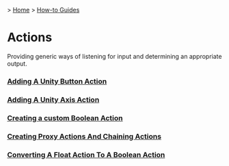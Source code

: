 &gt; [Home](../../../README.md) &gt; [How-to Guides](../README.md)

# Actions

Providing generic ways of listening for input and determining an appropriate output.

### [Adding A Unity Button Action](AddingAUnityButtonAction/README.md)
### [Adding A Unity Axis Action](AddingAUnityAxisAction/README.md)
### [Creating a custom Boolean Action](CreatingACustomBooleanAction/README.md)
### [Creating Proxy Actions And Chaining Actions](CreatingProxyActionsAndChainingActions/README.md)
### [Converting A Float Action To A Boolean Action](ConvertingAFloatActionToABooleanAction/README.md)